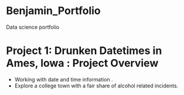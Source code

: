 # Benjamin_Portfolio
Data science portfolio

# Project 1: Drunken Datetimes in Ames, lowa : Project Overview
* Working with date and time information .
* Explore a college town with a fair share of alcohol related incidents.
